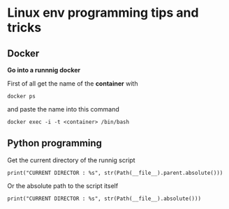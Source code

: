 # Linux env programming tips and tricks

## Docker

**Go into a runnnig docker**

First of all get the name of the **container** with 
```
docker ps
```
and paste the name into this command 
```
docker exec -i -t <container> /bin/bash
```

## Python programming

Get the current directory of the runnig script

```
print("CURRENT DIRECTOR : %s", str(Path(__file__).parent.absolute()))
```
Or the absolute path to the script itself
```
print("CURRENT DIRECTOR : %s", str(Path(__file__).absolute()))
```
